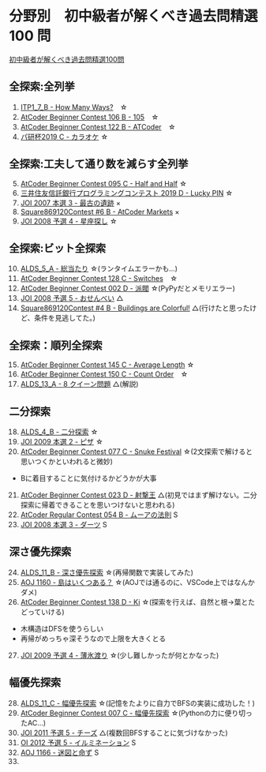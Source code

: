 # 分野別　初中級者が解くべき過去問精選 100 問
[初中級者が解くべき過去問精選100問](https://qiita.com/e869120/items/eb50fdaece12be418faa)

## 全探索:全列挙
1. [ITP1_7_B - How Many Ways?](http://judge.u-aizu.ac.jp/onlinejudge/description.jsp?id=ITP1_7_B&lang=ja)　☆
2. [AtCoder Beginner Contest 106 B - 105](https://atcoder.jp/contests/abc106/tasks/abc106_b)　☆
3. [AtCoder Beginner Contest 122 B - ATCoder](https://atcoder.jp/contests/abc122/tasks/abc122_b)　☆
4. [パ研杯2019 C - カラオケ](https://atcoder.jp/contests/pakencamp-2019-day3/tasks/pakencamp_2019_day3_c) ☆

## 全探索:工夫して通り数を減らす全列挙
5. [AtCoder Beginner Contest 095 C - Half and Half](https://atcoder.jp/contests/abc095/tasks/arc096_a) ☆
6. [三井住友信託銀行プログラミングコンテスト 2019 D - Lucky PIN](https://atcoder.jp/contests/sumitrust2019/tasks/sumitb2019_d) ☆
7. [JOI 2007 本選 3 - 最古の遺跡]([https://](https://atcoder.jp/contests/joi2007ho/tasks/joi2007ho_c)) ×
8. [Square869120Contest #6 B - AtCoder Markets](https://atcoder.jp/contests/s8pc-6/tasks/s8pc_6_b) ×
9. [JOI 2008 予選 4 - 星座探し](https://atcoder.jp/contests/joi2008yo/tasks/joi2008yo_d) ☆

## 全探索:ビット全探索
10.  [ALDS_5_A - 総当たり](http://judge.u-aizu.ac.jp/onlinejudge/description.jsp?id=ALDS1_5_A&lang=ja) ☆(ランタイムエラーかも...)
11.  [AtCoder Beginner Contest 128 C - Switches](https://atcoder.jp/contests/abc128/tasks/abc128_c)　☆
12.  [AtCoder Beginner Contest 002 D - 派閥](https://atcoder.jp/contests/abc002/tasks/abc002_4) ☆(PyPyだとメモリエラー)
13.  [JOI 2008 予選 5 - おせんべい](https://atcoder.jp/contests/joi2008yo/tasks/joi2008yo_e) △
14.  [Square869120Contest #4 B - Buildings are Colorful!](https://atcoder.jp/contests/s8pc-4/tasks/s8pc_4_b) △(行けたと思ったけど、条件を見逃してた。)

## 全探索：順列全探索
15.   [AtCoder Beginner Contest 145 C - Average Length](https://atcoder.jp/contests/abc145/tasks/abc145_c) ☆
16.   [AtCoder Beginner Contest 150 C - Count Order](https://atcoder.jp/contests/abc150/tasks/abc150_c)　☆
17.   [ALDS_13_A - 8 クイーン問題](http://judge.u-aizu.ac.jp/onlinejudge/description.jsp?id=ALDS1_13_A&lang=ja) △(解説)

## 二分探索
18.    [ALDS_4_B - 二分探索](http://judge.u-aizu.ac.jp/onlinejudge/description.jsp?id=ALDS1_4_B&lang=ja) ☆
19.    [JOI 2009 本選 2 - ピザ](https://atcoder.jp/contests/joi2009ho/tasks/joi2009ho_b) ☆
20.    [AtCoder Beginner Contest 077 C - Snuke Festival](https://atcoder.jp/contests/abc077/tasks/arc084_a) ☆(2文探索で解けると思いつくかといわれると微妙)
- Bに着目することに気付けるかどうかが大事
21.    [AtCoder Beginner Contest 023 D - 射撃王](https://atcoder.jp/contests/abc023/tasks/abc023_d) △(初見ではまず解けない。二分探索に帰着できることを思いつけないと思われる)
22.    [AtCoder Regular Contest 054 B - ムーアの法則](https://atcoder.jp/contests/arc054/tasks/arc054_b) S
23.    [JOI 2008 本選 3 - ダーツ](https://atcoder.jp/contests/joi2008ho/tasks/joi2008ho_c) S

## 深さ優先探索
24.   [ALDS_11_B - 深さ優先探索](http://judge.u-aizu.ac.jp/onlinejudge/description.jsp?id=ALDS1_11_B) ☆(再帰関数で実装してみた)
25.   [AOJ 1160 - 島はいくつある？](https://onlinejudge.u-aizu.ac.jp/challenges/search/categories/1160) ☆(AOJでは通るのに、VSCode上ではなんかダメ)
26.   [AtCoder Beginner Contest 138 D - Ki](https://atcoder.jp/contests/abc138/tasks/abc138_d) ☆(探索を行えば、自然と根→葉とたどっていける)
- 木構造はDFSを使うらしい
- 再帰がめっちゃ深そうなので上限を大きくとる
27.  [JOI 2009 予選 4 - 薄氷渡り](https://atcoder.jp/contests/joi2009yo/tasks/joi2009yo_d) ☆(少し難しかったが何とかなった)

## 幅優先探索
28.  [ALDS_11_C - 幅優先探索](https://onlinejudge.u-aizu.ac.jp/courses/lesson/1/ALDS1/11/ALDS1_11_C) ☆(記憶をたよりに自力でBFSの実装に成功した！)
29. [AtCoder Beginner Contest 007 C - 幅優先探索](https://atcoder.jp/contests/abc007/tasks/abc007_3) ☆(Pythonの力に便り切ったAC...)
30. [JOI 2011 予選 5 - チーズ](https://atcoder.jp/contests/joi2011yo/tasks/joi2011yo_e) △(複数回BFSすることに気づけなかった)
31. [OI 2012 予選 5 - イルミネーション](https://atcoder.jp/contests/joi2012yo/tasks/joi2012yo_e) S
32. [AOJ 1166 - 迷図と命ず](http://judge.u-aizu.ac.jp/onlinejudge/description.jsp?id=1166&lang=jp) S
33. 
